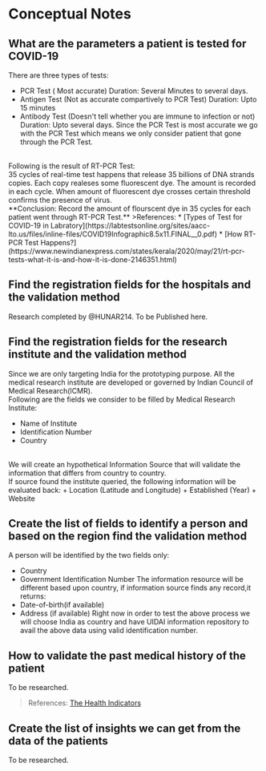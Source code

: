 # Conceptual Notes #

## What are the parameters a patient is tested for COVID-19 ##

  There are three types of tests:<br/>
  * PCR Test ( Most accurate) Duration: Several Minutes to several days.
  * Antigen Test (Not as accurate compartively to PCR Test) Duration: Upto 15 minutes
  * Antibody Test (Doesn't tell whether you are immune to infection or not) Duration: Upto several days.
  Since the PCR Test is most accurate we go with the PCR Test which means we only consider patient that gone through the PCR Test.
  <br/>
  Following is the result of RT-PCR Test:<br/>
  35 cycles of real-time test happens that release 35 billions of DNA strands copies. Each copy realeses some fluorescent dye. The amount
  is recorded in each cycle. When amount of fluorescent dye crosses certain threshold confirms the presence of virus.<br/>
    **Conclusion: Record the amount of flourscent dye in 35 cycles for each patient went through RT-PCR Test.**
  >References:
  * [Types of Test for COVID-19 in Labratory](https://labtestsonline.org/sites/aacc-lto.us/files/inline-files/COVID19Infographic8.5x11.FINAL__0.pdf)
  * [How RT-PCR Test Happens?](https://www.newindianexpress.com/states/kerala/2020/may/21/rt-pcr-tests-what-it-is-and-how-it-is-done-2146351.html)

## Find the registration fields for the hospitals and the validation method ##

  Research completed by @HUNAR214. To be Published here.

## Find the registration fields for the research institute and the validation method ##
  
  Since we are only targeting India for the prototyping purpose.
  All the medical research institute are developed or governed by Indian Council of Medical Research(ICMR).
  <br/>
  Following are the fields we consider to be filled by Medical Research Institute:
  + Name of Institute
  + Identification Number
  +  Country
  <br/>
We will create an hypothetical Information Source that will validate the information that differs from country to country.<br/>
  If source found the institute queried, the following information will be evaluated back:
  + Location (Latitude and Longitude)
  + Established (Year)
  + Website

## Create the list of fields to identify a person and based on the region find the validation method ##

  A person will be identified by the two fields only:
  + Country
  + Government Identification Number
  The information resource will be different based upon country, if information source finds any record,it returns:
  + Date-of-birth(if available)
  + Address (if available)
  Right now in order to test the above process we will choose India as country and have UIDAI information repository to
  avail the above data using valid identification number.

## How to validate the past medical history of the patient ##

To be researched.
>References: [The Health Indicators](https://en.wikipedia.org/wiki/Health_indicator)

## Create the list of insights we can get from the data of the patients ##

To be researched.
